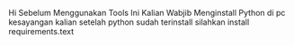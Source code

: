 Hi Sebelum Menggunakan Tools Ini Kalian Wabjib Menginstall Python di pc kesayangan kalian
setelah python sudah terinstall silahkan install requirements.text
